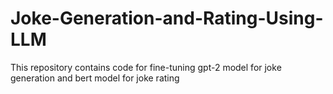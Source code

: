 # Joke-Generation-and-Rating-Using-LLM
This repository contains code for fine-tuning gpt-2 model for joke generation and bert model for joke rating
